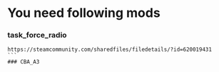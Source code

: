 # You need following mods

### task_force_radio
````link
https://steamcommunity.com/sharedfiles/filedetails/?id=620019431
```
### CBA_A3
